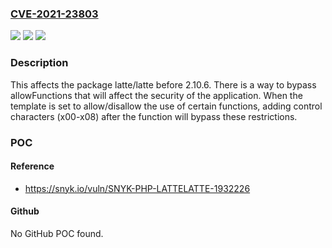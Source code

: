 ### [CVE-2021-23803](https://cve.mitre.org/cgi-bin/cvename.cgi?name=CVE-2021-23803)
![](https://img.shields.io/static/v1?label=Product&message=latte%2Flatte&color=blue)
![](https://img.shields.io/static/v1?label=Version&message=%3C%202.10.6%20&color=brighgreen)
![](https://img.shields.io/static/v1?label=Vulnerability&message=Access%20Control%20Bypass&color=brighgreen)

### Description

This affects the package latte/latte before 2.10.6. There is a way to bypass allowFunctions that will affect the security of the application. When the template is set to allow/disallow the use of certain functions, adding control characters (x00-x08) after the function will bypass these restrictions.

### POC

#### Reference
- https://snyk.io/vuln/SNYK-PHP-LATTELATTE-1932226

#### Github
No GitHub POC found.

